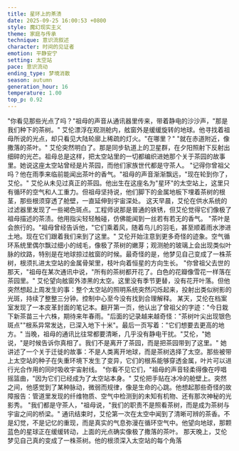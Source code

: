 ```yaml
---
title: 星环上的茶渍
date: 2025-09-25 16:00:53 +0800
style: 魔幻现实主义
theme: 家庭与传承
technique: 意识流叙述
character: 时间的见证者
emotion: 平静安宁
setting: 太空站
pace: 意识流动
ending_type: 梦境消散
season: autumn
generation_hour: 16
temperature: 1.00
top_p: 0.92
---
```


"你看见那些光点了吗？"祖母的声音从通讯器里传来，带着静电的沙沙声，"那是我们种下的茶树。"
艾伦漂浮在观测舱内，舷窗外是缓缓旋转的地球。他寻找着祖母所说的光点，却只看见大陆轮廓上稀疏的灯火。"在哪里？"
"就在赤道附近，像撒落的茶叶。"
艾伦突然明白了。那是同步轨道上的卫星群，在夕阳照射下反射出细碎的光芒。祖母总是这样，把太空站里的一切都编织进她那个关于茶园的故事里。她说这座太空站曾经是片茶园，而他们家族世代都是守茶人。
"记得你曾祖父吗？他在雨季来临前能闻出茶叶的香气。"祖母的声音渐渐飘远，"现在轮到你了，艾伦。"
艾伦从未见过真正的茶园。他出生在这座名为"星环"的太空站上，这里只有循环的空气和人工重力。但祖母坚持说，他们脚下的金属地板下埋着茶树的根茎，那些根须穿透了舱壁，一直延伸到宇宙深处。
这天早晨，艾伦在供水系统的过滤器里发现了一些褐色斑点。工程师说那是普通的铁锈，但艾伦觉得它们像极了祖母描述的茶渍。他用指尖轻轻触碰，仿佛能闻到一丝若有若无的香气。
"茶叶是会旅行的。"祖母曾经告诉他，"它们乘着风，随着鸟儿的羽毛，甚至顺着雨水渗进土地。现在它们跟着我们来到了这里。"
艾伦开始注意到更多奇怪的迹象。空气循环系统里偶尔飘过细小的绒毛，像极了茶树的嫩芽；观测舱的玻璃上会出现类似叶脉的纹路，特别是在地球掠过舷窗的时候。最奇怪的是，他梦见自己变成了一株茶树，根须扎进太空站的金属骨架里，枝叶向着恒星的方向生长。
"你曾祖父去世的那天，"祖母在某次通讯中说，"所有的茶树都开花了。白色的花瓣像雪花一样落在茶园里。"
艾伦望向舷窗外漆黑的太空。这里没有季节更替，没有花开叶落。但他突然想起上周发生的事：整个太空站的照明系统突然闪烁起来，投射出类似树影的光斑，持续了整整三分钟。控制中心至今没有找到合理解释。
某天，艾伦在档案室发现了一本皮革封面的笔记本。翻开第一页，他认出了曾祖父的字迹："今日栽下新茶苗三十六株，期待来年春雨。"后面的记录越来越奇怪："茶树叶尖出现银色斑点""根系异常发达，已深入地下十米"。最后一页写着："它们想要去更高的地方。"
当晚，祖母的通讯比往常都要清晰，几乎没有静电干扰。"艾伦，"她说，"是时候告诉你真相了。我们不是离开了茶园，而是把茶园带到了这里。"
她讲述了一个关于迁徙的故事：不是人类离开地球，而是茶树选择了太空。那些被带上太空站的种子在失重环境下发生了变异，它们的根系能够穿透金属，叶片可以进行光合作用的同时吸收宇宙射线。
"你看不见它们，"祖母的声音轻柔得像在哼唱摇篮曲，"因为它们已经成为了太空站本身。"
艾伦把手贴在冰冷的舱壁上。突然之间，他感觉到了某种脉动，微弱而规律，像是生命的心跳。他想起那些奇怪的故障报告：管道里发现的纤维物质、空气中检测到的未知有机物、还有那次神秘的光影秀。
"我们都是守茶人，"祖母说，"我们的职责不是照看茶树，而是成为茶树与宇宙之间的桥梁。"
通讯结束时，艾伦第一次在太空中闻到了清晰可辨的茶香。不是幻觉，不是记忆的重现，而是真实的气息弥漫在循环空气中。他望向地球，那颗蓝色的星球正在缓缓转动，上面的光点确实像极了撒落的茶叶。
那天晚上，艾伦梦见自己真的变成了一株茶树。他的根须深入太空站的每个角落
